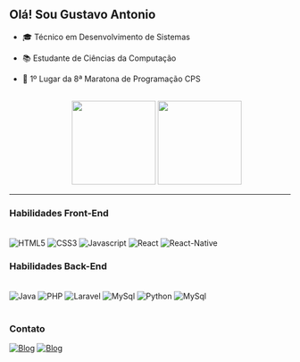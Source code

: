 ## <strong>Olá! Sou Gustavo Antonio</strong>

<div>
    
    
- 🎓 Técnico em Desenvolvimento de Sistemas <br>
- 📚 Estudante de Ciências da Computação <br>
- 🥇 1º Lugar da 8ª Maratona de Programação CPS
    
    <br>
  <div align="center">
   <img height="150em" src="https://github-readme-stats.vercel.app/api?username=GustavoAntonio12&show_icons=true&theme=tokyonight&include_all_commits=true&count_private=true&include_all_commits"/>


    <img height="150em" src="https://github-readme-stats.vercel.app/api/top-langs/?username=GustavoAntonio12&layout=compact&langs_count=7&theme=tokyonight"/>
  </div>   


<hr>

### <strong>Habilidades Front-End</strong>
<div style="display: inline_block";><br/>
    <img align="center"alt="HTML5" src="https://img.shields.io/badge/HTML5-E34F26?style=for-the-badge&logo=html5&logoColor=white"/>
    <img align="center"alt="CSS3" src="https://img.shields.io/badge/CSS3-1572B6?style=for-the-badge&logo=css3&logoColor=white"/>
    <img align="center"alt="Javascript" src="https://img.shields.io/badge/JavaScript-F7DF1E?style=for-the-badge&logo=javascript&logoColor=black"/>
    <img align="center"alt="React" src="https://img.shields.io/badge/React-20232A?style=for-the-badge&logo=react&logoColor=61DAFB"/>
    <img align="center"alt="React-Native" src="https://img.shields.io/badge/React_Native-20232A?style=for-the-badge&logo=react&logoColor=61DAFB"/>
</div>

### <strong>Habilidades Back-End</strong>
<div style="display: inline_block";><br/>
    <img align="center"alt="Java" src="https://img.shields.io/badge/Java-ED8B00?style=for-the-badge&logo=java&logoColor=white"/>
    <img align="center"alt="PHP" src="https://img.shields.io/badge/PHP-777BB4?style=for-the-badge&logo=php&logoColor=white"/>
    <img align="center"alt="Laravel" src="https://img.shields.io/badge/Laravel-FF2D20?style=for-the-badge&logo=laravel&logoColor=white"/>
    <img align="center"alt="MySql" src="https://img.shields.io/badge/C-00599C?style=for-the-badge&logo=c&logoColor=white"/>
    <img align="center"alt="Python" src="https://img.shields.io/badge/Python-3776AB?style=for-the-badge&logo=python&logoColor=white"/>
    <img align="center"alt="MySql" src="https://img.shields.io/badge/MySQL-00000F?style=for-the-badge&logo=mysql&logoColor=white"/>
</div>
<br>

### <strong>Contato</strong>

[![Blog](https://img.shields.io/badge/LinkedIn-0077B5?style=for-the-badge&logo=linkedin&logoColor=white)](https://www.linkedin.com/in/gustavo-antonio-b54a7b209/)
[![Blog](https://img.shields.io/badge/Gmail-D14836?style=for-the-badge&logo=gmail&logoColor=white)](gustavo12.0000@gmail.com)

